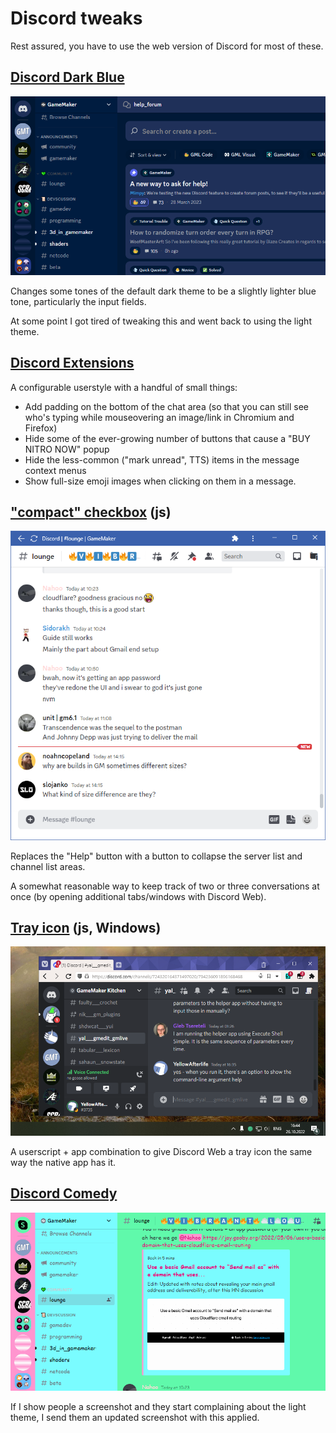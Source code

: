 # Discord tweaks

Rest assured, you have to use the web version of Discord for most of these.

## [Discord Dark Blue](discord-dark-blue.user.css)

![](discord-dark-blue.png)

Changes some tones of the default dark theme to be a slightly lighter blue tone, particularly the input fields.

At some point I got tired of tweaking this and went back to using the light theme.

## [Discord Extensions](discord-extensions.user.css)

A configurable userstyle with a handful of small things:

- Add padding on the bottom of the chat area (so that you can still see who's typing while mouseovering an image/link in Chromium and Firefox)
- Hide some of the ever-growing number of buttons that cause a "BUY NITRO NOW" popup
- Hide the less-common ("mark unread", TTS) items in the message context menus
- Show full-size emoji images when clicking on them in a message.

## ["compact" checkbox](discord-compact-checkbox.user.js) (js)

![](discord-compact-checkbox.png)

Replaces the "Help" button with a button to collapse the server list and channel list areas.

A somewhat reasonable way to keep track of two or three conversations at once (by opening additional tabs/windows with Discord Web).

## [Tray icon](https://github.com/YAL-Tools/TrayIconForDiscordWeb) (js, Windows)

![](https://github.com/YAL-Tools/TrayIconForDiscordWeb/raw/main/screenshot.png)

A userscript + app combination to give Discord Web a tray icon the same way the native app has it.

## [Discord Comedy](discord-comedy.css)

![](discord-comedy.png)

If I show people a screenshot and they start complaining about the light theme, I send them an updated screenshot with this applied.

